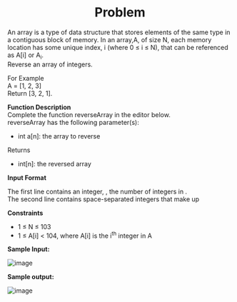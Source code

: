 <h1 align = 'center'>Problem</h1>
<p>An array is a type of data structure that stores elements of the same type in a contiguous block of memory. In an array,A, of size N, each memory location has some unique index,  i (where 0 ≤ i ≤ N), that can be referenced as A[i] or A<sub>i</sub>.<br>Reverse an array of integers.</p>

<p>
 For Example<br>
A = [1, 2, 3]<br>
Return [3, 2, 1].
</p>

<p><b>Function Description</b><br>
Complete the function reverseArray in the editor below.<br>
reverseArray has the following parameter(s):</p>

<p>  
  <ul><li>int a[n]: the array to reverse</li></ul>
    Returns

  <ul>
  <li>int[n]: the reversed array</li>
  </ul>
</p>

<p><b>Input Format</b><br>

The first line contains an integer, , the number of integers in .<br>
The second line contains  space-separated integers that make up </p>

<p><b>Constraints</b><br>
  <ul>
    <li>1 ≤ N ≤ 103</li>
    <li>1 ≤ A[i] < 104, where A[i] is the i<sup>th</sup> integer in A</li>
</ul> </p>

<p><b>Sample Input:</b></p>

![image](https://github.com/Ridwan805/Problem-Solving-of-Hackerrank/assets/154875891/463305fe-a766-4aa1-943e-aa010a2b3c13)

<p><b>Sample output:</b></p>

![image](https://github.com/Ridwan805/Problem-Solving-of-Hackerrank/assets/154875891/9b54e7fa-517a-4659-ae83-c221e936514b)
